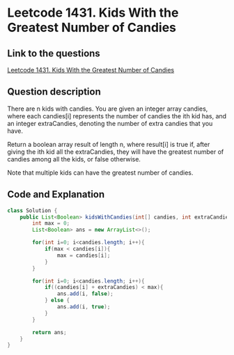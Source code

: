# Leetcode 1431. Kids With the Greatest Number of Candies

## Link to the questions

[Leetcode 1431. Kids With the Greatest Number of Candies](https://leetcode.com/problems/kids-with-the-greatest-number-of-candies/description/?envType=study-plan-v2&envId=leetcode-75)

## Question description

There are n kids with candies. You are given an integer array candies, where each candies[i] represents the number of candies the ith kid has, and an integer extraCandies, denoting the number of extra candies that you have.

Return a boolean array result of length n, where result[i] is true if, after giving the ith kid all the extraCandies, they will have the greatest number of candies among all the kids, or false otherwise.

Note that multiple kids can have the greatest number of candies.

## Code and Explanation

```java
class Solution {
    public List<Boolean> kidsWithCandies(int[] candies, int extraCandies) {
        int max = 0;
        List<Boolean> ans = new ArrayList<>();

        for(int i=0; i<candies.length; i++){
            if(max < candies[i]){
                max = candies[i];
            }
        }

        for(int i=0; i<candies.length; i++){
            if((candies[i] + extraCandies) < max){
                ans.add(i, false);
            } else {
                ans.add(i, true);
            }
        }

        return ans;
    }
}
```
